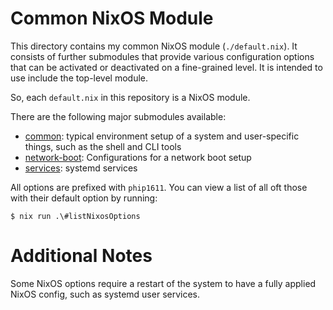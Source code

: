 # Common NixOS Module

This directory contains my common NixOS module (`./default.nix`). It consists of
further submodules that provide various configuration options that can be
activated or deactivated on a fine-grained level. It is intended to use include
the top-level module.

So, each `default.nix` in this repository is a NixOS module.

There are the following major submodules available:
- [common](common/README.md): typical environment setup of a system and user-specific things,
  such as the shell and CLI tools
- [network-boot](network-boot/README.md): Configurations for a network boot setup
- [services](services/README.md): systemd services

All options are prefixed with `phip1611`. You can view a list of all oft those
with their default option by running:

```shell
$ nix run .\#listNixosOptions
```

# Additional Notes

Some NixOS options require a restart of the system to have a fully applied NixOS
config, such as systemd user services.
